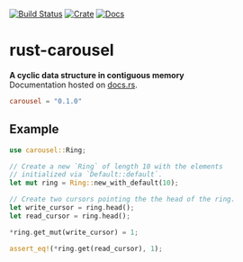 [![Build Status](https://travis-ci.org/avitex/rust-carousel.svg)](https://travis-ci.org/avitex/rust-carousel)
[![Crate](https://img.shields.io/crates/v/carousel.svg)](https://crates.io/crates/carousel)
[![Docs](https://docs.rs/carousel/badge.svg)](https://docs.rs/carousel)

# rust-carousel

**A cyclic data structure in contiguous memory**  
Documentation hosted on [docs.rs](https://docs.rs/carousel).

```toml
carousel = "0.1.0"
```

## Example

```rust
use carousel::Ring;

// Create a new `Ring` of length 10 with the elements 
// initialized via `Default::default`.
let mut ring = Ring::new_with_default(10);

// Create two cursors pointing the the head of the ring.
let write_cursor = ring.head();
let read_cursor = ring.head();

*ring.get_mut(write_cursor) = 1;

assert_eq!(*ring.get(read_cursor), 1);
```
